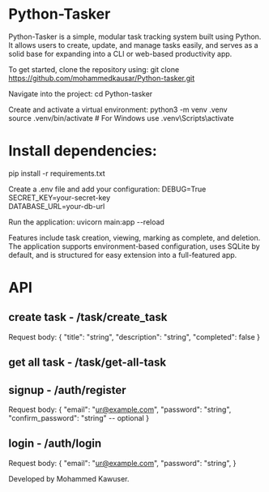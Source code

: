 # Python-Tasker

Python-Tasker is a simple, modular task tracking system built using Python. It allows users to create, update, and manage tasks easily, and serves as a solid base for expanding into a CLI or web-based productivity app.

To get started, clone the repository using:
git clone https://github.com/mohammedkausar/Python-tasker.git

Navigate into the project:
cd Python-tasker

Create and activate a virtual environment:
python3 -m venv .venv  
source .venv/bin/activate   # For Windows use .venv\Scripts\activate

# Install dependencies:
pip install -r requirements.txt

Create a .env file and add your configuration:
DEBUG=True  
SECRET_KEY=your-secret-key  
DATABASE_URL=your-db-url



Run the application:
uvicorn main:app --reload

Features include task creation, viewing, marking as complete, and deletion. The application supports environment-based configuration, uses SQLite by default, and is structured for easy extension into a full-featured app.

# API 
create task - /task/create_task
-------------------------------
Request body: 
{
  "title": "string",
  "description": "string",
  "completed": false
}

get all task - /task/get-all-task
---------------------------------

signup - /auth/register
-----------------------
Request body: 
{
  "email": "ur@example.com",
  "password": "string",
  "confirm_password": "string"  -- optional
}

login - /auth/login
-------------------
Request body: 
{
  "email": "ur@example.com",
  "password": "string",
}


Developed by Mohammed Kawuser.
